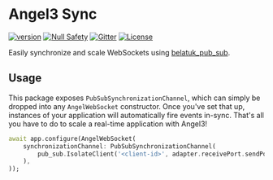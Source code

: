 # Angel3 Sync

[![version](https://img.shields.io/badge/pub-v4.1.1-brightgreen)](https://pub.dev/packages/angel3_sync)
[![Null Safety](https://img.shields.io/badge/null-safety-brightgreen)](https://dart.dev/null-safety)
[![Gitter](https://img.shields.io/gitter/room/angel_dart/discussion)](https://gitter.im/angel_dart/discussion)
[![License](https://img.shields.io/github/license/dart-backend/belatuk-common-utilities)](https://github.com/dukefirehawk/angel/tree/angel3/packages/sync/LICENSE)

Easily synchronize and scale WebSockets using [belatuk_pub_sub](<https://pub.dev/packages/belatuk_pub_sub>).

## Usage

This package exposes `PubSubSynchronizationChannel`, which can simply be dropped into any `AngelWebSocket` constructor. Once you've set that up, instances of your application will automatically fire events in-sync. That's all you have to do to scale a real-time application with Angel3!

```dart
await app.configure(AngelWebSocket(
    synchronizationChannel: PubSubSynchronizationChannel(
        pub_sub.IsolateClient('<client-id>', adapter.receivePort.sendPort),
    ),
));
```

